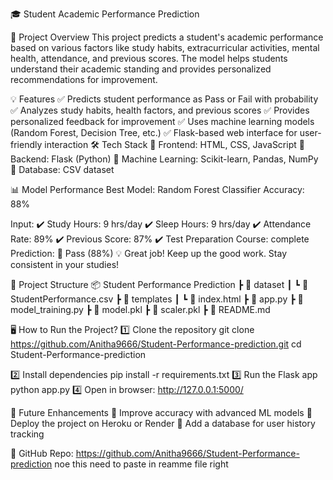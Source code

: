 🎓 Student Academic Performance Prediction


📌 Project Overview
This project predicts a student's academic performance based on various factors like study habits, extracurricular activities, mental health, attendance, and previous scores. The model helps students understand their academic standing and provides personalized recommendations for improvement.


💡 Features
✅ Predicts student performance as Pass or Fail with probability
✅ Analyzes study habits, health factors, and previous scores
✅ Provides personalized feedback for improvement
✅ Uses machine learning models (Random Forest, Decision Tree, etc.)
✅ Flask-based web interface for user-friendly interaction
🛠️ Tech Stack
🔹 Frontend: HTML, CSS, JavaScript
🔹 Backend: Flask (Python)
🔹 Machine Learning: Scikit-learn, Pandas, NumPy
🔹 Database: CSV dataset

📊 Model Performance
Best Model: Random Forest Classifier
Accuracy: 88%

Input:
✔️ Study Hours: 9 hrs/day
✔️ Sleep Hours: 9 hrs/day
✔️ Attendance Rate: 89%
✔️ Previous Score: 87%
✔️ Test Preparation Course: complete
Prediction:
🎯 Pass (88%)
💡 Great job! Keep up the good work. Stay consistent in your studies!


📂 Project Structure
📦 Student Performance Prediction
 ┣ 📂 dataset
 ┃ ┗ 📄 StudentPerformance.csv
 ┣ 📂 templates
 ┃ ┗ 📄 index.html
 ┣ 📄 app.py
 ┣ 📄 model_training.py
 ┣ 📄 model.pkl
 ┣ 📄 scaler.pkl
 ┣ 📄 README.md

 
🖥️ How to Run the Project?
1️⃣ Clone the repository
git clone https://github.com/Anitha9666/Student-Performance-prediction.git
cd Student-Performance-prediction

2️⃣ Install dependencies
pip install -r requirements.txt
3️⃣ Run the Flask app
python app.py
4️⃣ Open in browser: http://127.0.0.1:5000/

📢 Future Enhancements
🔹 Improve accuracy with advanced ML models
🔹 Deploy the project on Heroku or Render
🔹 Add a database for user history tracking

🔗 GitHub Repo: https://github.com/Anitha9666/Student-Performance-prediction noe this need to paste in reamme file right
